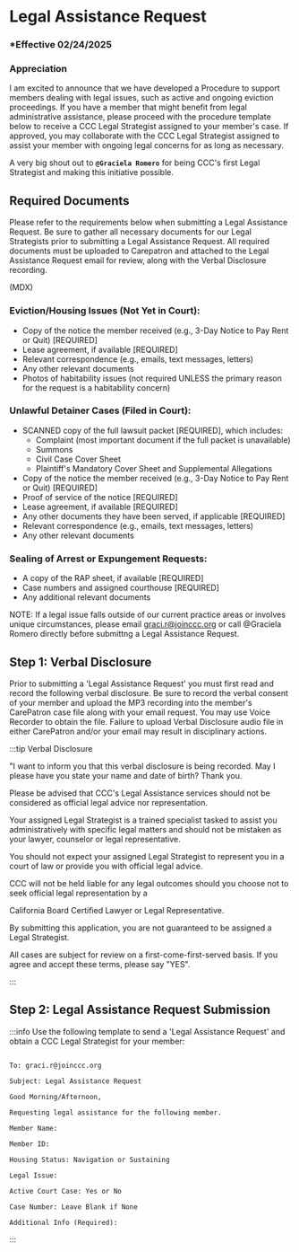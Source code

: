 # Legal Assistance Request

### \*Effective 02/24/2025

### Appreciation

I am excited to announce that we have developed a Procedure to support members dealing with legal issues, such
as active and ongoing eviction proceedings. If you have a member that might benefit from legal administrative
assistance, please proceed with the procedure template below to receive a CCC Legal Strategist assigned to your
member's case. If approved, you may collaborate with the CCC Legal Strategist assigned to assist your member with
ongoing legal concerns for as long as necessary.

A very big shout out to **`@Graciela Romero`** for being CCC's first Legal Strategist and making this initiative possible.

## Required Documents

Please refer to the requirements below when submitting a Legal Assistance Request. Be sure to gather all necessary
documents for our Legal Strategists prior to submitting a Legal Assistance Request. All required documents must be
uploaded to Carepatron and attached to the Legal Assistance Request email for review, along with the Verbal
Disclosure recording.

(MDX)

### Eviction/Housing Issues (Not Yet in Court):

- Copy of the notice the member received (e.g., 3-Day Notice to Pay Rent or Quit) [REQUIRED]
- Lease agreement, if available [REQUIRED]
- Relevant correspondence (e.g., emails, text messages, letters)
- Any other relevant documents
- Photos of habitability issues (not required UNLESS the primary reason for the request is a habitability concern)

### Unlawful Detainer Cases (Filed in Court):

- SCANNED copy of the full lawsuit packet [REQUIRED], which includes:
  - Complaint (most important document if the full packet is unavailable)
  - Summons
  - Civil Case Cover Sheet
  - Plaintiff's Mandatory Cover Sheet and Supplemental Allegations
- Copy of the notice the member received (e.g., 3-Day Notice to Pay Rent or Quit) [REQUIRED]
- Proof of service of the notice [REQUIRED]
- Lease agreement, if available [REQUIRED]
- Any other documents they have been served, if applicable [REQUIRED]
- Relevant correspondence (e.g., emails, text messages, letters)
- Any other relevant documents

### Sealing of Arrest or Expungement Requests:

- A copy of the RAP sheet, if available [REQUIRED]
- Case numbers and assigned courthouse [REQUIRED]
- Any additional relevant documents

NOTE: If a legal issue falls outside of our current practice areas or involves unique circumstances, please email
graci.r@joinccc.org or call @Graciela Romero directly before submittng a Legal Assistance Request.

## Step 1: Verbal Disclosure

Prior to submitting a 'Legal Assistance Request' you must first read and record the following verbal disclosure. Be
sure to record the verbal consent of your member and upload the MP3 recording into the member's CarePatron
case file along with your email request. You may use Voice Recorder to obtain the file. Failure to upload Verbal
Disclosure audio file in either CarePatron and/or your email may result in disciplinary actions.

:::tip Verbal Disclosure

"I want to inform you that this verbal disclosure is being recorded. May I please have you state your name and date
of birth? Thank you.

Please be advised that CCC's Legal Assistance services should not be considered as official legal advice nor representation.

Your assigned Legal Strategist is a trained specialist tasked to assist you administratively with specific legal matters
and should not be mistaken as your lawyer, counselor or legal representative.

You should not expect your assigned Legal Strategist to represent you in a court of law or provide you with official legal advice.

CCC will not be held liable for any legal outcomes should you choose not to seek official legal representation by a

California Board Certified Lawyer or Legal Representative.

By submitting this application, you are not guaranteed to be assigned a Legal Strategist.

All cases are subject for review on a first-come-first-served basis. If you agree and accept these terms, please say "YES".

:::

## Step 2: Legal Assistance Request Submission

:::info Use the following template to send a 'Legal Assistance Request' and obtain a CCC Legal Strategist for your member:

```

To: graci.r@joinccc.org

Subject: Legal Assistance Request

Good Morning/Afternoon,

Requesting legal assistance for the following member.

Member Name:

Member ID:

Housing Status: Navigation or Sustaining

Legal Issue:

Active Court Case: Yes or No

Case Number: Leave Blank if None

Additional Info (Required):

```

:::

